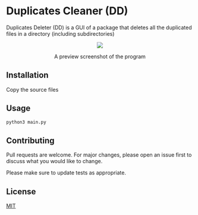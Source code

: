 # Duplicates Cleaner (DD)

Duplicates Deleter (DD) is a GUI of a package that deletes all the duplicated files in a directory (including subdirectories)
<p align="center">
  <img src="http://tiny.cc/gv1ilz">
  <p align="center">A preview screenshot of the program</p>
</p>

## Installation

Copy the source files

## Usage

```bash
python3 main.py
```

## Contributing
Pull requests are welcome. For major changes, please open an issue first to discuss what you would like to change.

Please make sure to update tests as appropriate.

## License
[MIT](https://choosealicense.com/licenses/mit/)

